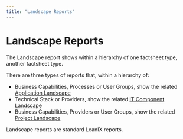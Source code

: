 ```yaml
---
title: "Landscape Reports"
---
```


# Landscape Reports

The Landscape report shows within a hierarchy of one factsheet type, another factsheet type.

There are three types of reports that, within a hierarchy of:

- Business Capabilities, Processes or User Groups, show the related [Application Landscape](application-landscape-reports.md) 
- Technical Stack or Providers, show the related [IT Component Landscape](it-component-landscape-reports.md)
- Business Capabilities, Providers or User Groups, show the related [Project Landscape](project-landscape-reports.md)  

Landscape reports are standard LeanIX reports.
